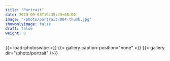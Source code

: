 ```yaml
---
title: "Portrait"
date: 2020-09-03T19:35:49+08:00
image: "/photo/portrait/004-thumb.jpg"
showonlyimage: false
draft: false
weight: 0
---
```

                           
<!--more-->
{{< load-photoswipe >}} 
{{< gallery caption-position="none" >}}
{{< gallery dir="/photo/portrait" />}}
